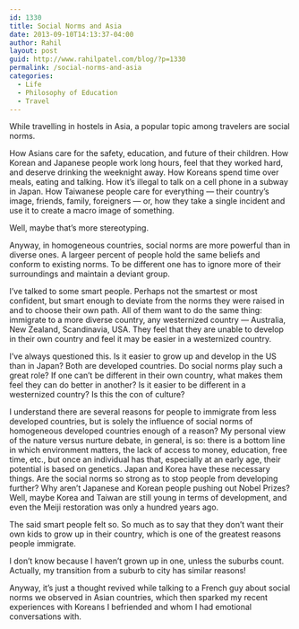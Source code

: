 ```yaml
---
id: 1330
title: Social Norms and Asia
date: 2013-09-10T14:13:37-04:00
author: Rahil
layout: post
guid: http://www.rahilpatel.com/blog/?p=1330
permalink: /social-norms-and-asia
categories:
  - Life
  - Philosophy of Education
  - Travel
---
```

While travelling in hostels in Asia, a popular topic among travelers are social norms.

How Asians care for the safety, education, and future of their children. How Korean and Japanese people work long hours, feel that they worked hard, and deserve drinking the weeknight away. How Koreans spend time over meals, eating and talking. How it&#8217;s illegal to talk on a cell phone in a subway in Japan. How Taiwanese people care for everything &#8212; their country&#8217;s image, friends, family, foreigners &#8212; or, how they take a single incident and use it to create a macro image of something.

Well, maybe that&#8217;s more stereotyping.

Anyway, in homogeneous countries, social norms are more powerful than in diverse ones. A largeer percent of people hold the same beliefs and conform to existing norms. To be different one has to ignore more of their surroundings and maintain a deviant group.

I&#8217;ve talked to some smart people. Perhaps not the smartest or most confident, but smart enough to deviate from the norms they were raised in and to choose their own path. All of them want to do the same thing: immigrate to a more diverse country, any westernized country &#8212; Australia, New Zealand, Scandinavia, USA. They feel that they are unable to develop in their own country and feel it may be easier in a westernized country.

I&#8217;ve always questioned this. Is it easier to grow up and develop in the US than in Japan? Both are developed countries. Do social norms play such a great role? If one can&#8217;t be different in their own country, what makes them feel they can do better in another? Is it easier to be different in a westernized country? Is this the con of culture?

I understand there are several reasons for people to immigrate from less developed countries, but is solely the influence of social norms of homogeneous developed countries enough of a reason? My personal view of the nature versus nurture debate, in general, is so: there is a bottom line in which environment matters, the lack of access to money, education, free time, etc., but once an individual has that, especially at an early age, their potential is based on genetics. Japan and Korea have these necessary things. Are the social norms so strong as to stop people from developing further? Why aren&#8217;t Japanese and Korean people pushing out Nobel Prizes? Well, maybe Korea and Taiwan are still young in terms of development, and even the Meiji restoration was only a hundred years ago.

The said smart people felt so. So much as to say that they don&#8217;t want their own kids to grow up in their country, which is one of the greatest reasons people immigrate.

I don&#8217;t know because I haven&#8217;t grown up in one, unless the suburbs count. Actually, my transition from a suburb to city has similar reasons!

Anyway, it&#8217;s just a thought revived while talking to a French guy about social norms we observed in Asian countries, which then sparked my recent experiences with Koreans I befriended and whom I had emotional conversations with.